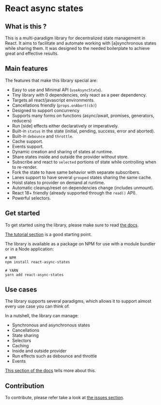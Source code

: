 # React async states

## What is this ?
This is a multi-paradigm library for decentralized state management in React.
It aims to facilitate and automate working with [a]synchronous states while
sharing them. It was designed to the needed boilerplate to achieve great and
effective results.

## Main features
The features that make this library special are:

- Easy to use and Minimal API (`useAsyncState`).
- Tiny library with 0 dependencies, only react as a peer dependency.
- Targets all react/javascript environments.
- Cancellations friendly (`props.onAbort(cb)`)
- Designed to support concurrency
- Supports many forms on functions (async/await, promises, generators, reducers)
- Run [side] effects either declaratively or imperatively.
- Built-in `status` in the state (initial, pending, success, error and aborted).
- Built-in `debounce` and `throttle`.
- Cache support.
- Events support.
- Dynamic creation and sharing of states at runtime.
- Share states inside and outside the provider without store.
- Subscribe and react to `selected` portions of state while controlling
  when to re-render.
- Fork the state to have same behavior with separate subscribers.
- Lanes support to have several `grouped` states sharing the same cache.
- Hoist states to provider on demand at runtime.
- Automatic cleanup/reset on dependencies change (includes unmount).
- React 18+ friendly (already supported through the `read()` API).
- Powerful selectors.

## Get started

To get started using the library, please make sure to read [the docs](https://incepter.github.io/react-async-states/docs/intro).

[The tutorial section](https://incepter.github.io/react-async-states/docs/tutorial/first-steps) is a good starting point.

The library is available as a package on NPM for use with a module bundler or in a Node application:

```shell
# NPM
npm install react-async-states

# YARN
yarn add react-async-states
```


## Use cases

The library supports several paradigms, which allows it to support almost
every use case you can think of.

In a nutshell, the library can manage:
- Synchronous and asynchronous states
- Cancellations
- State sharing
- Selectors
- Caching
- Inside and outside provider
- Run effects such as debounce and throttle
- Events

[This section of the docs](https://incepter.github.io/react-async-states/docs/use-cases/) tells more about this.

## Contribution

To contribute, please refer take a look at [the issues section](https://github.com/incepter/react-async-states/issues).
